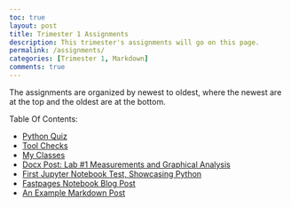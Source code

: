 ```yaml
---
toc: true
layout: post
title: Trimester 1 Assignments
description: This trimester's assignments will go on this page.
permalink: /assignments/
categories: [Trimester 1, Markdown]
comments: true
---
```


The assignments are organized by newest to oldest, where the newest are at the top and the oldest are at the bottom.

Table Of Contents:
- [Python Quiz](https://davidvasilev1.github.io/fastpages/jupyter/trimester%201/tri%201%20assignments/2022/08/28/python-quiz.html)
- [Tool Checks](https://davidvasilev1.github.io/fastpages/jupyter/trimester%201/2022/08/28/tool-check.html)
- [My Classes](https://davidvasilev1.github.io/fastpages/markdown/trimester%201/classes/2022/08/28/classes.html)
- [Docx Post: Lab #1 Measurements and Graphical Analysis](https://davidvasilev1.github.io/fastpages/2022/08/26/Lab-1-Measurements-and-Graphical-Analysis.html)
- [First Jupyter Notebook Test, Showcasing Python](https://davidvasilev1.github.io/fastpages/trimester%201/python/2022/08/21/jupyter-notebook.html)
- [Fastpages Notebook Blog Post](https://davidvasilev1.github.io/fastpages/jupyter/trimester%201/2020/02/20/test.html)
- [An Example Markdown Post](https://davidvasilev1.github.io/fastpages/markdown/trimester%201/2020/01/14/test-markdown-post.html)